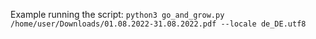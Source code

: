 Example running the script:
`python3 go_and_grow.py /home/user/Downloads/01.08.2022-31.08.2022.pdf --locale de_DE.utf8`
